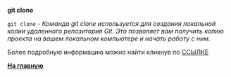 **git clone**

`git clone` - *Команда git clone используется для создания локальной копии удаленного репозитория Git. Это позволяет вам получить копию проекта на вашем локальном компьютере и начать работу с ним.*



Более подробную информацию можно найти кликнув по [ССЫЛКЕ](https://www.yourtodo.ru/posts/13/#:~:text=1.-,%D0%9A%D0%BE%D0%BC%D0%B0%D0%BD%D0%B4%D0%B0%20git%20clone,-%D0%9A%D0%BE%D0%BC%D0%B0%D0%BD%D0%B4%D0%B0%20git%20clone)



**[На главную](../readme.md)**